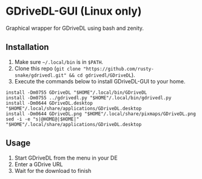GDriveDL-GUI (Linux only)
=========================

Graphical wrapper for GDriveDL using bash and zenity.

Installation
------------

1. Make sure `~/.local/bin` is in `$PATH`.
2. Clone this repo (`git clone "https://github.com/rusty-snake/gdrivedl.git" && cd gdrivedl/GDriveDL`).
3. Execute the commands below to install GDriveDL-GUI to your home.
```
install -Dm0755 GDriveDL "$HOME"/.local/bin/GDriveDL
install -Dm0755 ../gdrivedl.py "$HOME"/.local/bin/gdrivedl.py
install -Dm0644 GDriveDL.desktop "$HOME"/.local/share/applications/GDriveDL.desktop
install -Dm0644 GDriveDL.png "$HOME"/.local/share/pixmaps/GDriveDL.png
sed -i -e "s|@HOME@|$HOME|" "$HOME"/.local/share/applications/GDriveDL.desktop
```

Usage
-----

1. Start GDriveDL from the menu in your DE
2. Enter a GDrive URL
3. Wait for the download to finish
